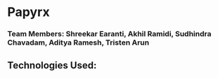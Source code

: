 # Papyrx
### Team Members: Shreekar Earanti, Akhil Ramidi, Sudhindra Chavadam, Aditya Ramesh, Tristen Arun

## Technologies Used: 
